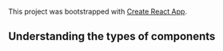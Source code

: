 This project was bootstrapped with [Create React App](https://github.com/facebook/create-react-app).

## Understanding the types of components
